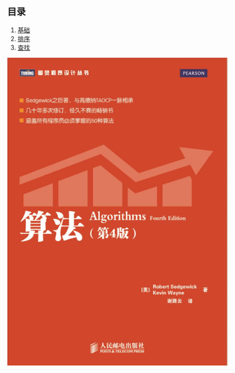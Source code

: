 ## 目录
1. [基础](https://github.com/woai3c/Algorithm/tree/master/01)
2. [排序](https://github.com/woai3c/Algorithm/tree/master/02)
3. [查找](https://github.com/woai3c/Algorithm/tree/master/03)

![封面](https://github.com/woai3c/Algorithm/blob/master/imgs/cover.jpg)
